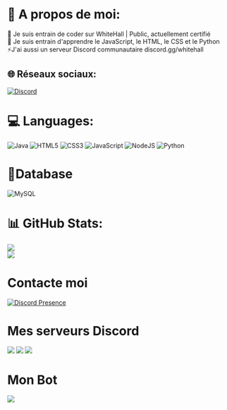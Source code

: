 # 💫 A propos de moi:

🔭 Je suis entrain de coder sur WhiteHall | Public, actuellement certifié<br>🌱 Je suis entrain d'apprendre le JavaScript, le HTML, le CSS et le Python<br>⚡J'ai aussi un serveur Discord communautaire discord.gg/whitehall<br>


## 🌐 Réseaux sociaux:
[![Discord](https://img.shields.io/badge/Discord-%237289DA.svg?logo=discord&logoColor=white)](https://discord.gg/whitehall) 

# 💻 Languages:
![Java](https://img.shields.io/badge/java-%23ED8B00.svg?style=for-the-badge&logo=java&logoColor=white)
![HTML5](https://img.shields.io/badge/HTML5%20-%23E34F26.svg?style=for-the-badge&logo=html5&logoColor=white)
![CSS3](https://img.shields.io/badge/CSS%20-%231572B6.svg?style=for-the-badge&logo=css3&logoColor=white)
![JavaScript](https://img.shields.io/badge/JavaScript%20-%23F7DF1E.svg?style=for-the-badge&logo=javascript&logoColor=black)
![NodeJS](https://img.shields.io/badge/node.js-6DA55F?style=for-the-badge&logo=node.js&logoColor=white)
![Python](https://img.shields.io/badge/python-3670A0?style=for-the-badge&logo=python&logoColor=ffdd54)
# 📅Database
![MySQL](https://img.shields.io/badge/mysql-%2300f.svg?style=for-the-badge&logo=mysql&logoColor=white)
# 📊 GitHub Stats:
![](https://github-readme-stats.vercel.app/api?username=whitehall-opensource&theme=nightowl&hide_border=false&include_all_commits=false&count_private=false)<br/>
![](https://github-readme-stats.vercel.app/api/top-langs/?username=whitehall-opensource&theme=nightowl&hide_border=false&include_all_commits=false&count_private=false&layout=compact)

# Contacte moi


  
[![Discord Presence](https://lanyard.cnrad.dev/api/820361590826205215)](https://discord.com/users/820361590826205215)
# Mes serveurs Discord

[![](https://dcbadge.vercel.app/api/server/whitehall)](https://discord.gg/whitehall)
[![](https://dcbadge.vercel.app/api/server/zcN3sB5KSv)](https://discord.gg/zcN3sB5KSv)
[![](https://dcbadge.vercel.app/api/server/JQNA5B46xT)](https://discord.gg/JQNA5B46xT)

# Mon Bot
![](https://discord.c99.nl/?url=938555032289280010)
